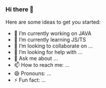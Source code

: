### Hi there 👋




Here are some ideas to get you started:

- 🔭 I’m currently working on JAVA
- 🌱 I’m currently learning JS/TS
- 👯 I’m looking to collaborate on ...
- 🤔 I’m looking for help with ...
- 💬 Ask me about ...
- 📫 How to reach me: ...
- 😄 Pronouns: ...
- ⚡ Fun fact: ...

